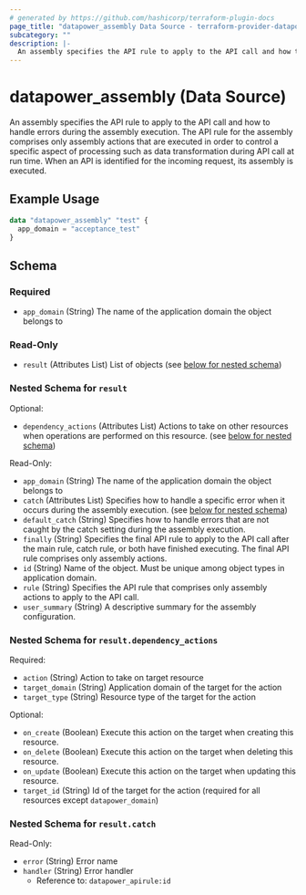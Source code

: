 ```yaml
---
# generated by https://github.com/hashicorp/terraform-plugin-docs
page_title: "datapower_assembly Data Source - terraform-provider-datapower"
subcategory: ""
description: |-
  An assembly specifies the API rule to apply to the API call and how to handle errors during the assembly execution. The API rule for the assembly comprises only assembly actions that are executed in order to control a specific aspect of processing such as data transformation during API call at run time. When an API is identified for the incoming request, its assembly is executed.
---
```


# datapower_assembly (Data Source)

An assembly specifies the API rule to apply to the API call and how to handle errors during the assembly execution. The API rule for the assembly comprises only assembly actions that are executed in order to control a specific aspect of processing such as data transformation during API call at run time. When an API is identified for the incoming request, its assembly is executed.

## Example Usage

```terraform
data "datapower_assembly" "test" {
  app_domain = "acceptance_test"
}
```

<!-- schema generated by tfplugindocs -->
## Schema

### Required

- `app_domain` (String) The name of the application domain the object belongs to

### Read-Only

- `result` (Attributes List) List of objects (see [below for nested schema](#nestedatt--result))

<a id="nestedatt--result"></a>
### Nested Schema for `result`

Optional:

- `dependency_actions` (Attributes List) Actions to take on other resources when operations are performed on this resource. (see [below for nested schema](#nestedatt--result--dependency_actions))

Read-Only:

- `app_domain` (String) The name of the application domain the object belongs to
- `catch` (Attributes List) Specifies how to handle a specific error when it occurs during the assembly execution. (see [below for nested schema](#nestedatt--result--catch))
- `default_catch` (String) Specifies how to handle errors that are not caught by the catch setting during the assembly execution.
- `finally` (String) Specifies the final API rule to apply to the API call after the main rule, catch rule, or both have finished executing. The final API rule comprises only assembly actions.
- `id` (String) Name of the object. Must be unique among object types in application domain.
- `rule` (String) Specifies the API rule that comprises only assembly actions to apply to the API call.
- `user_summary` (String) A descriptive summary for the assembly configuration.

<a id="nestedatt--result--dependency_actions"></a>
### Nested Schema for `result.dependency_actions`

Required:

- `action` (String) Action to take on target resource
- `target_domain` (String) Application domain of the target for the action
- `target_type` (String) Resource type of the target for the action

Optional:

- `on_create` (Boolean) Execute this action on the target when creating this resource.
- `on_delete` (Boolean) Execute this action on the target when deleting this resource.
- `on_update` (Boolean) Execute this action on the target when updating this resource.
- `target_id` (String) Id of the target for the action (required for all resources except `datapower_domain`)


<a id="nestedatt--result--catch"></a>
### Nested Schema for `result.catch`

Read-Only:

- `error` (String) Error name
- `handler` (String) Error handler
  - Reference to: `datapower_apirule:id`
